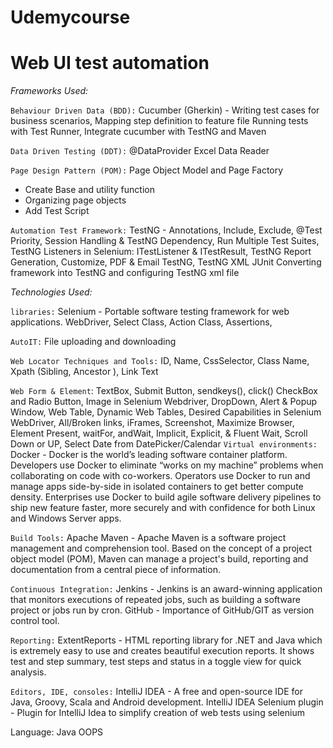 # Udemycourse

# **Web UI test automation**


_Frameworks Used:_ 

`Behaviour Driven Data (BDD):`
Cucumber (Gherkin) - Writing test cases for business scenarios, Mapping step definition to feature file
Running tests with Test Runner, Integrate cucumber with TestNG and Maven 

`Data Driven Testing (DDT):`
@DataProvider
Excel Data Reader

`Page Design Pattern (POM):`
Page Object Model and Page Factory
- Create Base and utility function 
- Organizing page objects
- Add Test Script 

`Automation Test Framework:`
TestNG - Annotations, Include, Exclude, @Test Priority, Session Handling & TestNG Dependency, Run Multiple Test Suites, TestNG Listeners in Selenium: ITestListener & ITestResult, TestNG Report Generation, Customize, PDF & Email TestNG, TestNG XML
JUnit
Converting framework into TestNG and configuring TestNG xml file 



_Technologies Used:_

`libraries:`
Selenium - Portable software testing framework for web applications.
WebDriver, Select Class, Action Class, Assertions, 

`AutoIT:` File uploading and downloading

`Web Locator Techniques and Tools:` ID, Name, CssSelector, Class Name, Xpath (Sibling, Ancestor ), Link Text

`Web Form & Element`: TextBox, Submit Button, sendkeys(), click() CheckBox and Radio Button, Image in Selenium Webdriver, DropDown, Alert & Popup Window, Web Table, Dynamic Web Tables, Desired Capabilities in Selenium WebDriver, All/Broken links, iFrames, Screenshot, Maximize Browser, Element Present, waitFor, andWait, Implicit, Explicit, & Fluent Wait, Scroll Down or UP, Select Date from DatePicker/Calendar 
`Virtual environments:`
Docker - Docker is the world’s leading software container platform. Developers use Docker to eliminate “works on my machine” problems when collaborating on code with co-workers. Operators use Docker to run and manage apps side-by-side in isolated containers to get better compute density. Enterprises use Docker to build agile software delivery pipelines to ship new feature faster, more securely and with confidence for both Linux and Windows Server apps.

`Build Tools:`
Apache Maven - Apache Maven is a software project management and comprehension tool. Based on the concept of a project object model (POM), Maven can manage a project's build, reporting and documentation from a central piece of information.

`Continuous Integration:`
Jenkins - Jenkins is an award-winning application that monitors executions of repeated jobs, such as building a software project or jobs run by cron.
GitHub - Importance of GitHub/GIT as version control tool.

`Reporting:`
ExtentReports - HTML reporting library for .NET and Java which is extremely easy to use and creates beautiful execution reports. It shows test and step summary, test steps and status in a toggle view for quick analysis.

`Editors, IDE, consoles:`
IntelliJ IDEA - A free and open-source IDE for Java, Groovy, Scala and Android development.
IntelliJ IDEA Selenium plugin - Plugin for IntelliJ Idea to simplify creation of web tests using selenium

Language:
Java OOPS



